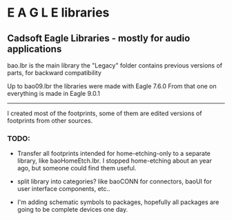 # E A G L E libraries
## Cadsoft Eagle Libraries - mostly for audio applications

bao.lbr is the main library
the "Legacy" folder contains previous versions of parts, for backward compatibility

Up to bao09.lbr the libraries were made with Eagle 7.6.0
From that one on everything is made in Eagle 9.0.1

---

I created most of the footprints, some of them are edited versions of footprints from other sources.

### TODO: 
 * Transfer all footprints intended for home-etching-only to a separate library, like baoHomeEtch.lbr.
   I stopped home-etching about an year ago, but someone could find them useful.
   
* split library into categories? like baoCONN for connectors, baoUI for user interface components, etc..

* I'm adding schematic symbols to packages, hopefully all packages are going to be complete devices one day.
